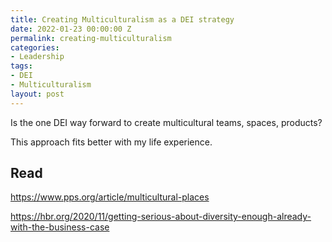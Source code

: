 ```yaml
---
title: Creating Multiculturalism as a DEI strategy
date: 2022-01-23 00:00:00 Z
permalink: creating-multiculturalism
categories:
- Leadership
tags:
- DEI
- Multiculturalism
layout: post
---
```


Is the one DEI way forward to create multicultural teams, spaces, products?

This approach fits better with my life experience. 

## Read

https://www.pps.org/article/multicultural-places

https://hbr.org/2020/11/getting-serious-about-diversity-enough-already-with-the-business-case




